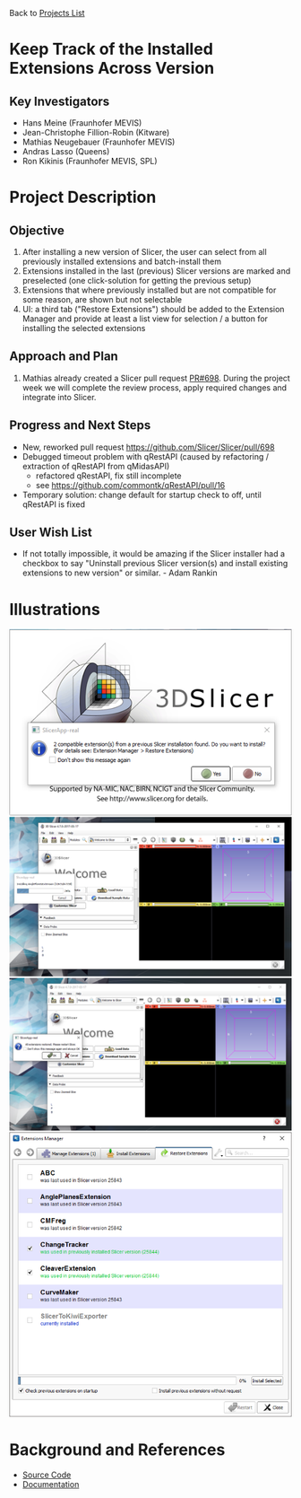 Back to [Projects List](../../README.md#ProjectsList)

# Keep Track of the Installed Extensions Across Version

## Key Investigators

- Hans Meine (Fraunhofer MEVIS)
- Jean-Christophe Fillion-Robin (Kitware)
- Mathias Neugebauer (Fraunhofer MEVIS)
- Andras Lasso (Queens)
- Ron Kikinis (Fraunhofer MEVIS, SPL)

# Project Description

## Objective

1. After installing a new version of Slicer, the user can select from all previously installed extensions
   and batch-install them
1. Extensions installed in the last (previous) Slicer versions are marked and preselected
   (one click-solution for getting the previous setup)
1. Extensions that where previously installed but are not compatible for some reason, are shown but not selectable
1. UI: a third tab ("Restore Extensions") should be added to the Extension Manager and provide at least a list
   view for selection / a button for installing the selected extensions

## Approach and Plan

1. Mathias already created a Slicer pull request [PR#698](https://github.com/Slicer/Slicer/pull/698). During the project week
   we will complete the review process, apply required changes and integrate into Slicer.

## Progress and Next Steps

- New, reworked pull request https://github.com/Slicer/Slicer/pull/698
- Debugged timeout problem with qRestAPI (caused by refactoring /
  extraction of qRestAPI from qMidasAPI)
  - refactored qRestAPI, fix still incomplete
  - see https://github.com/commontk/qRestAPI/pull/16
- Temporary solution: change default for startup check to off, until
  qRestAPI is fixed

## User Wish List
* If not totally impossible, it would be amazing if the Slicer installer had a checkbox to say "Uninstall previous Slicer version(s) and install existing extensions to new version" or similar. - Adam Rankin

# Illustrations

<!--Add pictures and links to videos that demonstrate what has been accomplished.-->

![](1_Extension_check_on_startup.png)
![](2_Extension_installation_progress_startup.png)
![](3_Restart_confirm_after_extension_installation_on_startup.png)
![](4_Extension_restore_widget_interface.png)


# Background and References

<!--Use this space for information that may help people better understand your project, like links to papers, source code, or data.-->

- [Source Code](https://github.com/Slicer/Slicer/pull/698)
- [Documentation](https://www.slicer.org/wiki/Documentation/Labs/AutomaticUpdateAndInstallationFramework)
